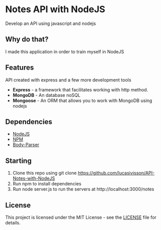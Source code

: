 # Notes API with NodeJS
Develop an API using javascript and nodejs

## Why do that?
I made this application in order to train myself in NodeJS

## Features
API created with express and a few more development tools

+ **Express** - a framework that facilitates working with http method.    
+ **MongoDB** - An database noSQL  
+ **Mongoose** - An ORM that allows you to work with MongoDB using nodejs

## Dependencies
+ [NodeJS](https://nodejs.org/en/)  
+ [NPM](https://www.npmjs.com/get-npm)  
+ [Body-Parser](https://www.npmjs.com/package/body-parser)

## Starting
1. Clone this repo using git clone https://github.com/lucasivisson/API-Notes-with-NodeJS
2. Run npm to install dependencies
3. Run node server.js to run the servers at http://localhost:3000/notes

## License
This project is licensed under the MIT License - see the [LICENSE](https://github.com/lucasivisson/API-Notes-with-NodeJS/blob/master/LICENSE) file for details.
